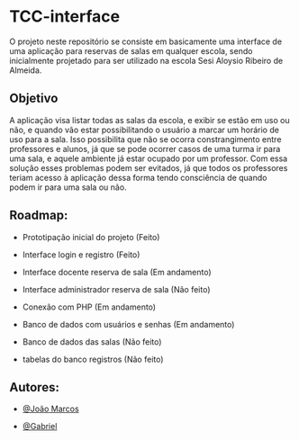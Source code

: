 # TCC-interface

O projeto neste repositório se consiste em basicamente uma interface de uma aplicação para reservas de salas em qualquer escola, sendo inicialmente projetado para ser utilizado na escola Sesi Aloysio Ribeiro de Almeida.

## Objetivo

A aplicação visa listar todas as salas da escola, e exibir se estão em uso ou não, e quando vão estar possibilitando o usuário a marcar um horário de uso para a sala. Isso possibilita que não se ocorra constrangimento entre professores e alunos, já que se pode ocorrer casos de uma turma ir para uma sala, e aquele ambiente já estar ocupado por um professor. Com essa solução esses problemas podem ser evitados, já que todos os professores teriam acesso à aplicação dessa forma tendo consciência de quando podem ir para uma sala ou não.

## Roadmap:

- Prototipação inicial do projeto (Feito)

- Interface login e registro (Feito)

- Interface docente reserva de sala (Em andamento)

- Interface administrador reserva de sala (Não feito)

- Conexão com PHP (Em andamento)

- Banco de dados com usuários e senhas (Em andamento)

- Banco de dados das salas (Não feito)

- tabelas do banco registros (Não feito)

## Autores: 

- [@João Marcos](https://github.com/Joao-Sant-Ana)

- [@Gabriel](https://github.com/Purolinho)
